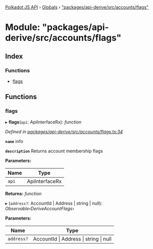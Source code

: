 [Polkadot JS API](../README.md) › [Globals](../globals.md) › ["packages/api-derive/src/accounts/flags"](_packages_api_derive_src_accounts_flags_.md)

# Module: "packages/api-derive/src/accounts/flags"

## Index

### Functions

* [flags](_packages_api_derive_src_accounts_flags_.md#flags)

## Functions

###  flags

▸ **flags**(`api`: ApiInterfaceRx): *function*

*Defined in [packages/api-derive/src/accounts/flags.ts:34](https://github.com/polkadot-js/api/blob/2395401a2b/packages/api-derive/src/accounts/flags.ts#L34)*

**`name`** info

**`description`** Returns account membership flags

**Parameters:**

Name | Type |
------ | ------ |
`api` | ApiInterfaceRx |

**Returns:** *function*

▸ (`address?`: AccountId | Address | string | null): *Observable‹DeriveAccountFlags›*

**Parameters:**

Name | Type |
------ | ------ |
`address?` | AccountId &#124; Address &#124; string &#124; null |
